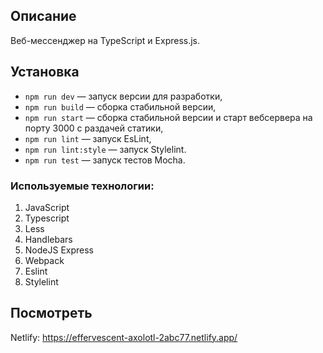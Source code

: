## Описание

Веб-мессенджер на TypeScript и Express.js.

## Установка

- `npm run dev` — запуск версии для разработки,
- `npm run build` — сборка стабильной версии,
- `npm run start` — сборка стабильной версии и старт вебсервера на порту 3000 с раздачей статики,
- `npm run lint` — запуск EsLint,
- `npm run lint:style` — запуск Stylelint.
- `npm run test` — запуск тестов Mocha.

### Используемые технологии:

1. JavaScript
2. Typescript
3. Less
4. Handlebars
5. NodeJS Express
6. Webpack
7. Eslint
8. Stylelint

## Посмотреть

Netlify: https://effervescent-axolotl-2abc77.netlify.app/
